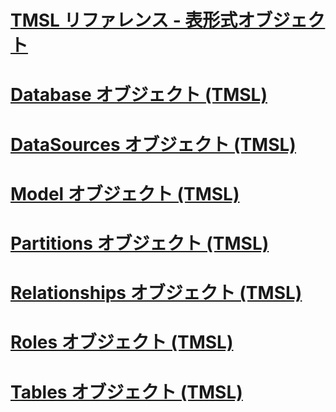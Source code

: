 # [TMSL リファレンス - 表形式オブジェクト](tmsl-reference-tabular-objects.md)

# [Database オブジェクト (TMSL)](database-object-tmsl.md)
# [DataSources オブジェクト (TMSL)](datasources-object-tmsl.md)
# [Model オブジェクト (TMSL)](model-object-tmsl.md)
# [Partitions オブジェクト (TMSL)](partitions-object-tmsl.md)
# [Relationships オブジェクト (TMSL)](relationships-object-tmsl.md)
# [Roles オブジェクト (TMSL)](roles-object-tmsl.md)
# [Tables オブジェクト (TMSL)](tables-object-tmsl.md)
